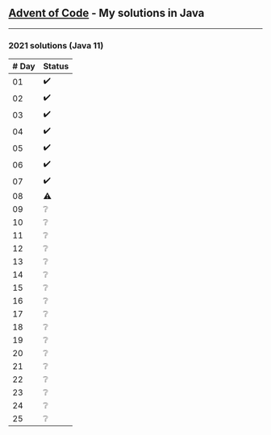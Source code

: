 ## [Advent of Code](https://adventofcode.coms) - My solutions in Java

---
 ### 2021 solutions (Java 11)

| # Day | Status |
| ----------- | ----------- |
| 01 | :heavy_check_mark: |
| 02 | :heavy_check_mark: |
| 03 | :heavy_check_mark: |
| 04 | :heavy_check_mark: |
| 05 | :heavy_check_mark: |
| 06 | :heavy_check_mark: |
| 07 | :heavy_check_mark: |
| 08 | :warning: |
| 09 | :grey_question: |
| 10 | :grey_question: |
| 11 | :grey_question: |
| 12 | :grey_question: |
| 13 | :grey_question: |
| 14 | :grey_question: |
| 15 | :grey_question: |
| 16 | :grey_question: |
| 17 | :grey_question: |
| 18 | :grey_question: |
| 19 | :grey_question: |
| 20 | :grey_question: |
| 21 | :grey_question: |
| 22 | :grey_question: |
| 23 | :grey_question: |
| 24 | :grey_question: |
| 25 | :grey_question: |
